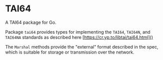 # TAI64

A TAI64 package for Go.

Package `tai64` provides types for implementing the `TAI64`, `TAI64N`, and `TAI64NA` standards
as described here [https://cr.yp.to/libtai/tai64.html]()

The `Marshal` methods provide the "external" format described in the spec, which is suitable for storage or transmission over the network.
